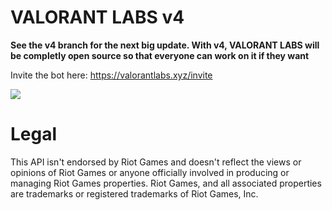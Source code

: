 # VALORANT LABS v4
**See the v4 branch for the next big update. With v4, VALORANT LABS will be completly open source so that everyone can work on it if they want**

Invite the bot here: https://valorantlabs.xyz/invite

<a href="https://discord.gg/X3GaVkX2YN" target="_blank"><img src="https://discordapp.com/api/guilds/704231681309278228/widget.png?style=banner2"/></a>

# Legal
This API isn't endorsed by Riot Games and doesn't reflect the views or opinions of Riot Games or anyone officially involved in producing or managing Riot Games properties. Riot Games, and all associated properties are trademarks or registered trademarks of Riot Games, Inc.
